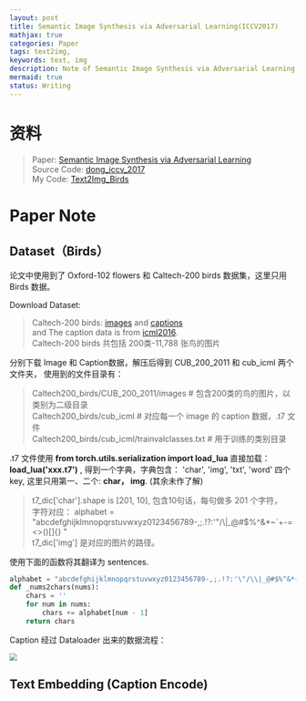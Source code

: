 ```yaml
---
layout: post
title: Semantic Image Synthesis via Adversarial Learning(ICCV2017)
mathjax: true
categories: Paper
tags: text2img,
keywords: text, img
description: Note of Semantic Image Synthesis via Adversarial Learning
mermaid: true
status: Writing
---
```


# 资料
> Paper: [Semantic Image Synthesis via Adversarial Learning](https://arxiv.org/pdf/1707.06873.pdf)  
> Source Code: [dong_iccv_2017](https://github.com/woozzu/dong_iccv_2017)  
> My Code: [Text2Img_Birds](https://github.com/huangtao36/Text2Img_Birds)


# Paper Note
## Dataset（Birds）
论文中使用到了 Oxford-102 flowers 和 Caltech-200 birds 数据集，这里只用 Birds 数据。

Download Dataset:  
> Caltech-200 birds: [images](http://www.vision.caltech.edu/visipedia/CUB-200-2011.html) and [captions](https://drive.google.com/file/d/0B0ywwgffWnLLLUc2WHYzM0Q2eWc/view?usp=sharing)  
> and The caption data is from [icml2016](https://github.com/reedscot/icml2016).  
> Caltech-200 birds 共包括 200类-11,788 张鸟的图片

分别下载 Image 和 Caption数据，解压后得到 CUB_200_2011 和 cub_icml 两个文件夹， 使用到的文件目录有：  
> Caltech200_birds/CUB_200_2011/images  # 包含200类的鸟的图片，以类别为二级目录  
> Caltech200_birds/cub_icml  # 对应每一个 image 的 caption 数据，.t7 文件  
> Caltech200_birds/cub_icml/trainvalclasses.txt   # 用于训练的类别目录

.t7 文件使用 **from torch.utils.serialization import load_lua** 直接加载： **load_lua('xxx.t7')** , 得到一个字典，字典包含： 'char', 'img', 'txt', 'word' 四个 key, 这里只用第一、二个: **char， img**. (其余未作了解)

> t7\_dic['char'].shape is [201, 10], 包含10句话，每句做多 201 个字符，   
> 字符对应： alphabet = "abcdefghijklmnopqrstuvwxyz0123456789-,;.!?:'\"/\\|_@#$%^&*~`+-=<>()[]{} "    
> t7\_dic['img'] 是对应的图片的路径。  


使用下面的函数将其翻译为 sentences.

```python
alphabet = "abcdefghijklmnopqrstuvwxyz0123456789-,;.!?:'\"/\\|_@#$%^&*~`+-=<>()[]{} "
def _nums2chars(nums):
    chars = ''
    for num in nums:
        chars += alphabet[num - 1]
    return chars
```

Caption 经过 Dataloader 出来的数据流程： 

<img src="https://raw.githubusercontent.com/huangtao36/huangtao36.github.io/master/_posts/2019-03-11-SemanticImageSynthesis/assets/caption_dataloader.png" style="zoom:80%" /> 

## Text Embedding (Caption Encode)



